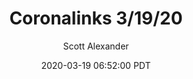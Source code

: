 ---
layout: podcast
title: "Coronalinks 3/19/20"
author: Scott Alexander
description: https://slatestarcodex.com/2020/03/19/coronalinks-3-19-20/
date: 2020-03-19 06:52:00 PDT
length: 4207399
duration: 1052
guid: coronalinks-3-19-20
---